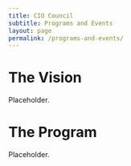 ```yaml
---
title: CIO Council
subtitle: Programs and Events
layout: page
permalink: /programs-and-events/
---
```


# The Vision

Placeholder.

# The Program

Placeholder.

&nbsp;
